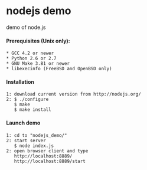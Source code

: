 nodejs demo
==========

demo of node.js

#### Prerequisites (Unix only):

    * GCC 4.2 or newer
    * Python 2.6 or 2.7
    * GNU Make 3.81 or newer
    * libexecinfo (FreeBSD and OpenBSD only)
    
#### Installation
    1: download current version from http://nodejs.org/
    2: $ ./configure
       $ make
       $ make install

#### Launch demo
    1: cd to "nodejs_demo/"
    2: start server
       $ node index.js
    2: open browser client and type
       http://localhost:8889/
       http://localhost:8889/start
